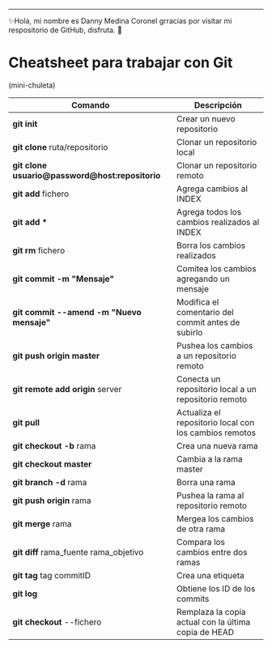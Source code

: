 

 <hr></hr>
 ✨Hola, mi nombre es Danny Medina Coronel
grracias por visitar mi respositorio de GitHub, disfruta. 👋


# Cheatsheet para trabajar con Git 
  (mini-chuleta)

| Comando | Descripción | 
| ------- | ----------- |
| __git init__ | Crear un nuevo repositorio |
| __git clone__ ruta/repositorio | Clonar un repositorio local |
| __git clone usuario@password@host:repositorio__ | Clonar un repositorio remoto |
| __git add__ fichero | Agrega cambios al INDEX |
| __git add \*__ | Agrega todos los cambios realizados al INDEX|
| __git rm__ fichero | Borra los cambios realizados |
| __git commit -m "Mensaje"__ | Comitea los cambios agregando un mensaje |
| __git commit --amend -m "Nuevo mensaje"__ | Modifica el comentario del commit antes de subirlo |
| __git push origin master__ | Pushea los cambios a un repositorio remoto |
| __git remote add origin__ server | Conecta un repositorio local a un repositorio remoto |
| __git pull__ | Actualiza el repositorio local con los cambios remotos |
| __git checkout -b__ rama | Crea una nueva rama |
| __git checkout master__ | Cambia a la rama master |
| __git branch -d__ rama | Borra una rama |
| __git push origin__ rama | Pushea la rama al repositorio remoto |
| __git merge__ rama | Mergea los cambios de otra rama |
| __git diff__ rama_fuente rama_objetivo | Compara los cambios entre dos ramas |
| __git tag__ tag commitID | Crea una etiqueta |
| __git log__ | Obtiene los ID de los commits |
| __git checkout__ --fichero | Remplaza la copia actual con la última copia de HEAD |

